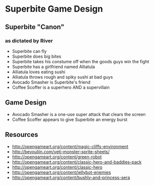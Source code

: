 # Superbite Game Design

## Superbite "Canon"
### as dictated by River

* Superbite can fly
* Superbite does big bites
* Superbite takes his constume off when the goods guys win the fight
* Superbite has a girlfriend named Alliatula
* Alliatula loves eating sushi
* Alliatula throws rough and spiky sushi at bad guys
* Avocado Smasher is Superbite's friend
* Coffee Scoffer is a superhero AND a supervillain

## Game Design

* Avocado Smasher is a one-use super attack that clears the screen
* Coffee Scoffer appears to give Superbite an energy burst

## Resources

* http://opengameart.org/content/magic-cliffs-environment
* http://bevouliin.com/yeti-monster-sprite-sheets/
* http://opengameart.org/content/green-robot
* http://opengameart.org/content/classic-hero-and-baddies-pack
* http://opengameart.org/content/classic-hero
* http://opengameart.org/content/jellybot-enemies
* http://opengameart.org/content/bushly-and-princess-sera